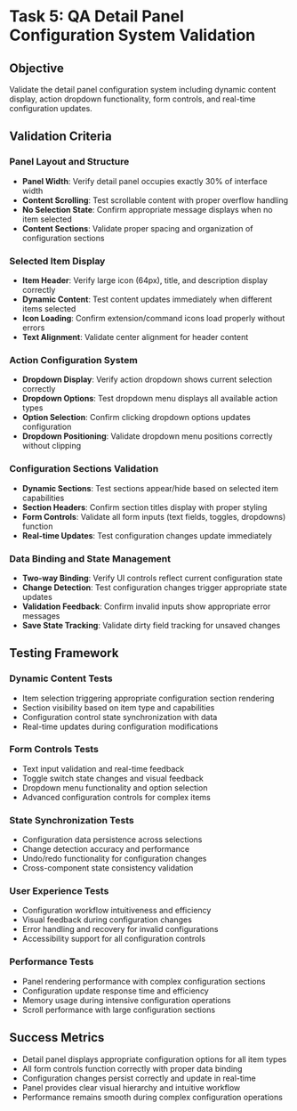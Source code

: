 # Task 5: QA Detail Panel Configuration System Validation

## Objective
Validate the detail panel configuration system including dynamic content display, action dropdown functionality, form controls, and real-time configuration updates.

## Validation Criteria

### Panel Layout and Structure
- **Panel Width**: Verify detail panel occupies exactly 30% of interface width
- **Content Scrolling**: Test scrollable content with proper overflow handling
- **No Selection State**: Confirm appropriate message displays when no item selected
- **Content Sections**: Validate proper spacing and organization of configuration sections

### Selected Item Display
- **Item Header**: Verify large icon (64px), title, and description display correctly
- **Dynamic Content**: Test content updates immediately when different items selected
- **Icon Loading**: Confirm extension/command icons load properly without errors
- **Text Alignment**: Validate center alignment for header content

### Action Configuration System
- **Dropdown Display**: Verify action dropdown shows current selection correctly
- **Dropdown Options**: Test dropdown menu displays all available action types
- **Option Selection**: Confirm clicking dropdown options updates configuration
- **Dropdown Positioning**: Validate dropdown menu positions correctly without clipping

### Configuration Sections Validation
- **Dynamic Sections**: Test sections appear/hide based on selected item capabilities
- **Section Headers**: Confirm section titles display with proper styling
- **Form Controls**: Validate all form inputs (text fields, toggles, dropdowns) function
- **Real-time Updates**: Test configuration changes update immediately

### Data Binding and State Management
- **Two-way Binding**: Verify UI controls reflect current configuration state
- **Change Detection**: Test configuration changes trigger appropriate state updates
- **Validation Feedback**: Confirm invalid inputs show appropriate error messages
- **Save State Tracking**: Validate dirty field tracking for unsaved changes

## Testing Framework

### Dynamic Content Tests
- Item selection triggering appropriate configuration section rendering
- Section visibility based on item type and capabilities
- Configuration control state synchronization with data
- Real-time updates during configuration modifications

### Form Controls Tests
- Text input validation and real-time feedback
- Toggle switch state changes and visual feedback
- Dropdown menu functionality and option selection
- Advanced configuration controls for complex items

### State Synchronization Tests
- Configuration data persistence across selections
- Change detection accuracy and performance
- Undo/redo functionality for configuration changes
- Cross-component state consistency validation

### User Experience Tests
- Configuration workflow intuitiveness and efficiency
- Visual feedback during configuration changes
- Error handling and recovery for invalid configurations
- Accessibility support for all configuration controls

### Performance Tests
- Panel rendering performance with complex configuration sections
- Configuration update response time and efficiency
- Memory usage during intensive configuration operations
- Scroll performance with large configuration sections

## Success Metrics
- Detail panel displays appropriate configuration options for all item types
- All form controls function correctly with proper data binding
- Configuration changes persist correctly and update in real-time
- Panel provides clear visual hierarchy and intuitive workflow
- Performance remains smooth during complex configuration operations